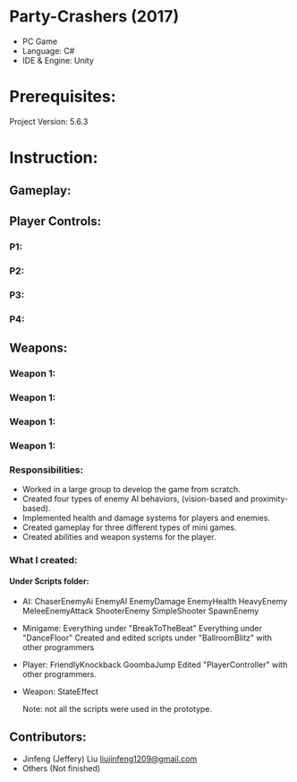 # Party-Crashers (2017)
- PC Game
- Language: C#
- IDE & Engine: Unity

# Prerequisites:
Project Version: 5.6.3 

# Instruction:
## Gameplay:


## Player Controls:
### P1:

### P2:

### P3:

### P4:

## Weapons:
### Weapon 1:

### Weapon 1:

### Weapon 1:

### Weapon 1:

### Responsibilities:
- Worked in a large group to develop the game from scratch.
- Created four types of enemy AI behaviors, (vision-based and proximity-based).
- Implemented health and damage systems for players and enemies.
- Created gameplay for three different types of mini games.
- Created abilities and weapon systems for the player.

### What I created: 
#### Under Scripts folder:
- AI:
    ChaserEnemyAi
    EnemyAI
    EnemyDamage
    EnemyHealth
    HeavyEnemy
    MeleeEnemyAttack
    ShooterEnemy
    SimpleShooter
    SpawnEnemy
- Minigame:
    Everything under "BreakToTheBeat"
    Everything under "DanceFloor"
    Created and edited scripts under "BallroomBlitz" with other programmers
- Player:
    FriendlyKnockback
    GoombaJump
    Edited "PlayerController" with other programmers.
    
- Weapon:
    StateEffect
    
    
    
    Note: not all the scripts were used in the prototype.
    

## Contributors:
- Jinfeng (Jeffery) Liu <liujinfeng1209@gmail.com>
- Others (Not finished)
